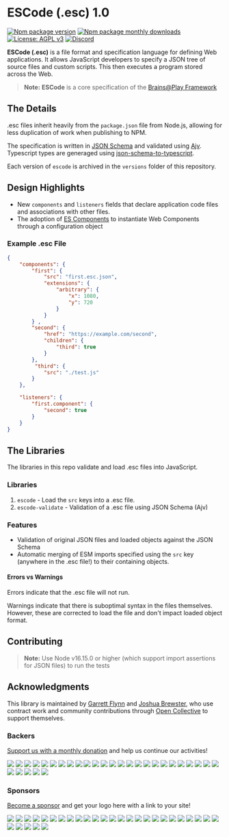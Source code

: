 # ESCode (.esc) 1.0
[![Npm package version](https://badgen.net/npm/v/escode)](https://npmjs.com/package/escode)
[![Npm package monthly downloads](https://badgen.net/npm/dm/escode)](https://npmjs.ccom/package/escode)
[![License: AGPL v3](https://img.shields.io/badge/license-AGPL_v3-blue.svg)](https://www.gnu.org/licenses/agpl-3.0)
[![Discord](https://img.shields.io/badge/community-discord-7289da.svg?sanitize=true)](https://discord.gg/CDxskSh9ZB)

**ESCode (.esc)** is a file format and specification language for defining Web applications. It allows JavaScript developers to specify a JSON tree of source files and custom scripts. This then executes a program stored across the Web.

> **Note:** **ESCode** is a core specification of the [Brains@Play Framework](https://github.com/brainsatplay/brainsatplay)

## The Details
.esc files inherit heavily from the `package.json` file from Node.js, allowing for less duplication of work when publishing to NPM.

The specification is written in [JSON Schema](https://json-schema.org/) and validated using [Ajv](https://ajv.js.org/). Typescript types are generaged using [json-schema-to-typescript](https://www.npmjs.com/package/json-schema-to-typescript). 

Each version of `escode` is archived in the `versions` folder of this repository.

## Design Highlights
- New `components` and `listeners` fields that declare application code files and associations with other files.
- The adoption of [ES Components](https://github.com/brainsatplay/escompose) to instantiate Web Components through a configuration object

###  Example .esc File
```json
{
    "components": {
        "first": {
            "src": "first.esc.json",
            "extensions": {
                "arbitrary": {
                    "x": 1080,
                    "y": 720
                }
            }
        } ,
        "second": {
            "href": "https://example.com/second",
            "children": {
                "third": true
            }
        },
         "third": {
            "src": "./test.js"
        } 
    },

    "listeners": {
        "first.component": {
            "second": true
        }
    }
}
```

## The Libraries
The libraries in this repo validate and load .esc files into JavaScript.

### Libraries
1. `escode` - Load the `src` keys into a .esc file.
2. `escode-validate` - Validation of a .esc file using JSON Schema (Ajv)

### Features
- Validation of original JSON files and loaded objects against the JSON Schema
- Automatic merging of ESM imports specified using the `src` key (anywhere in the .esc file!) to their containing objects.

#### Errors vs Warnings
Errors indicate that the .esc file will not run.

Warnings indicate that there is suboptimal syntax in the files themselves. However, these are corrected to load the file and don't impact loaded object format.

## Contributing
 > **Note:** Use Node v16.15.0 or higher (which support import assertions for JSON files) to run the tests

## Acknowledgments
This library is maintained by [Garrett Flynn](https://github.com/garrettmflynn) and [Joshua Brewster](https://github.com/joshbrew), who use contract work and community contributions through [Open Collective](https://opencollective.com/brainsatplay) to support themselves.

### Backers
[Support us with a monthly donation](https://opencollective.com/brainsatplay#backer) and help us continue our activities!

<a href="https://opencollective.com/brainsatplay/backer/0/website" target="_blank"><img src="https://opencollective.com/brainsatplay/backer/0/avatar.svg"></a>
<a href="https://opencollective.com/brainsatplay/backer/1/website" target="_blank"><img src="https://opencollective.com/brainsatplay/backer/1/avatar.svg"></a>
<a href="https://opencollective.com/brainsatplay/backer/2/website" target="_blank"><img src="https://opencollective.com/brainsatplay/backer/2/avatar.svg"></a>
<a href="https://opencollective.com/brainsatplay/backer/3/website" target="_blank"><img src="https://opencollective.com/brainsatplay/backer/3/avatar.svg"></a>
<a href="https://opencollective.com/brainsatplay/backer/4/website" target="_blank"><img src="https://opencollective.com/brainsatplay/backer/4/avatar.svg"></a>
<a href="https://opencollective.com/brainsatplay/backer/5/website" target="_blank"><img src="https://opencollective.com/brainsatplay/backer/5/avatar.svg"></a>
<a href="https://opencollective.com/brainsatplay/backer/6/website" target="_blank"><img src="https://opencollective.com/brainsatplay/backer/6/avatar.svg"></a>
<a href="https://opencollective.com/brainsatplay/backer/7/website" target="_blank"><img src="https://opencollective.com/brainsatplay/backer/7/avatar.svg"></a>
<a href="https://opencollective.com/brainsatplay/backer/8/website" target="_blank"><img src="https://opencollective.com/brainsatplay/backer/8/avatar.svg"></a>
<a href="https://opencollective.com/brainsatplay/backer/9/website" target="_blank"><img src="https://opencollective.com/brainsatplay/backer/9/avatar.svg"></a>
<a href="https://opencollective.com/brainsatplay/backer/10/website" target="_blank"><img src="https://opencollective.com/brainsatplay/backer/10/avatar.svg"></a>
<a href="https://opencollective.com/brainsatplay/backer/11/website" target="_blank"><img src="https://opencollective.com/brainsatplay/backer/11/avatar.svg"></a>
<a href="https://opencollective.com/brainsatplay/backer/12/website" target="_blank"><img src="https://opencollective.com/brainsatplay/backer/12/avatar.svg"></a>
<a href="https://opencollective.com/brainsatplay/backer/13/website" target="_blank"><img src="https://opencollective.com/brainsatplay/backer/13/avatar.svg"></a>
<a href="https://opencollective.com/brainsatplay/backer/14/website" target="_blank"><img src="https://opencollective.com/brainsatplay/backer/14/avatar.svg"></a>
<a href="https://opencollective.com/brainsatplay/backer/15/website" target="_blank"><img src="https://opencollective.com/brainsatplay/backer/15/avatar.svg"></a>
<a href="https://opencollective.com/brainsatplay/backer/16/website" target="_blank"><img src="https://opencollective.com/brainsatplay/backer/16/avatar.svg"></a>
<a href="https://opencollective.com/brainsatplay/backer/17/website" target="_blank"><img src="https://opencollective.com/brainsatplay/backer/17/avatar.svg"></a>
<a href="https://opencollective.com/brainsatplay/backer/18/website" target="_blank"><img src="https://opencollective.com/brainsatplay/backer/18/avatar.svg"></a>
<a href="https://opencollective.com/brainsatplay/backer/19/website" target="_blank"><img src="https://opencollective.com/brainsatplay/backer/19/avatar.svg"></a>
<a href="https://opencollective.com/brainsatplay/backer/20/website" target="_blank"><img src="https://opencollective.com/brainsatplay/backer/20/avatar.svg"></a>
<a href="https://opencollective.com/brainsatplay/backer/21/website" target="_blank"><img src="https://opencollective.com/brainsatplay/backer/21/avatar.svg"></a>
<a href="https://opencollective.com/brainsatplay/backer/22/website" target="_blank"><img src="https://opencollective.com/brainsatplay/backer/22/avatar.svg"></a>
<a href="https://opencollective.com/brainsatplay/backer/23/website" target="_blank"><img src="https://opencollective.com/brainsatplay/backer/23/avatar.svg"></a>
<a href="https://opencollective.com/brainsatplay/backer/24/website" target="_blank"><img src="https://opencollective.com/brainsatplay/backer/24/avatar.svg"></a>
<a href="https://opencollective.com/brainsatplay/backer/25/website" target="_blank"><img src="https://opencollective.com/brainsatplay/backer/25/avatar.svg"></a>
<a href="https://opencollective.com/brainsatplay/backer/26/website" target="_blank"><img src="https://opencollective.com/brainsatplay/backer/26/avatar.svg"></a>
<a href="https://opencollective.com/brainsatplay/backer/27/website" target="_blank"><img src="https://opencollective.com/brainsatplay/backer/27/avatar.svg"></a>
<a href="https://opencollective.com/brainsatplay/backer/28/website" target="_blank"><img src="https://opencollective.com/brainsatplay/backer/28/avatar.svg"></a>
<a href="https://opencollective.com/brainsatplay/backer/29/website" target="_blank"><img src="https://opencollective.com/brainsatplay/backer/29/avatar.svg"></a>

### Sponsors

[Become a sponsor](https://opencollective.com/brainsatplay#sponsor) and get your logo here with a link to your site!

<a href="https://opencollective.com/brainsatplay/sponsor/0/website" target="_blank"><img src="https://opencollective.com/brainsatplay/sponsor/0/avatar.svg"></a>
<a href="https://opencollective.com/brainsatplay/sponsor/1/website" target="_blank"><img src="https://opencollective.com/brainsatplay/sponsor/1/avatar.svg"></a>
<a href="https://opencollective.com/brainsatplay/sponsor/2/website" target="_blank"><img src="https://opencollective.com/brainsatplay/sponsor/2/avatar.svg"></a>
<a href="https://opencollective.com/brainsatplay/sponsor/3/website" target="_blank"><img src="https://opencollective.com/brainsatplay/sponsor/3/avatar.svg"></a>
<a href="https://opencollective.com/brainsatplay/sponsor/4/website" target="_blank"><img src="https://opencollective.com/brainsatplay/sponsor/4/avatar.svg"></a>
<a href="https://opencollective.com/brainsatplay/sponsor/5/website" target="_blank"><img src="https://opencollective.com/brainsatplay/sponsor/5/avatar.svg"></a>
<a href="https://opencollective.com/brainsatplay/sponsor/6/website" target="_blank"><img src="https://opencollective.com/brainsatplay/sponsor/6/avatar.svg"></a>
<a href="https://opencollective.com/brainsatplay/sponsor/7/website" target="_blank"><img src="https://opencollective.com/brainsatplay/sponsor/7/avatar.svg"></a>
<a href="https://opencollective.com/brainsatplay/sponsor/8/website" target="_blank"><img src="https://opencollective.com/brainsatplay/sponsor/8/avatar.svg"></a>
<a href="https://opencollective.com/brainsatplay/sponsor/9/website" target="_blank"><img src="https://opencollective.com/brainsatplay/sponsor/9/avatar.svg"></a>
<a href="https://opencollective.com/brainsatplay/sponsor/10/website" target="_blank"><img src="https://opencollective.com/brainsatplay/sponsor/10/avatar.svg"></a>
<a href="https://opencollective.com/brainsatplay/sponsor/11/website" target="_blank"><img src="https://opencollective.com/brainsatplay/sponsor/11/avatar.svg"></a>
<a href="https://opencollective.com/brainsatplay/sponsor/12/website" target="_blank"><img src="https://opencollective.com/brainsatplay/sponsor/12/avatar.svg"></a>
<a href="https://opencollective.com/brainsatplay/sponsor/13/website" target="_blank"><img src="https://opencollective.com/brainsatplay/sponsor/13/avatar.svg"></a>
<a href="https://opencollective.com/brainsatplay/sponsor/14/website" target="_blank"><img src="https://opencollective.com/brainsatplay/sponsor/14/avatar.svg"></a>
<a href="https://opencollective.com/brainsatplay/sponsor/15/website" target="_blank"><img src="https://opencollective.com/brainsatplay/sponsor/15/avatar.svg"></a>
<a href="https://opencollective.com/brainsatplay/sponsor/16/website" target="_blank"><img src="https://opencollective.com/brainsatplay/sponsor/16/avatar.svg"></a>
<a href="https://opencollective.com/brainsatplay/sponsor/17/website" target="_blank"><img src="https://opencollective.com/brainsatplay/sponsor/17/avatar.svg"></a>
<a href="https://opencollective.com/brainsatplay/sponsor/18/website" target="_blank"><img src="https://opencollective.com/brainsatplay/sponsor/18/avatar.svg"></a>
<a href="https://opencollective.com/brainsatplay/sponsor/19/website" target="_blank"><img src="https://opencollective.com/brainsatplay/sponsor/19/avatar.svg"></a>
<a href="https://opencollective.com/brainsatplay/sponsor/20/website" target="_blank"><img src="https://opencollective.com/brainsatplay/sponsor/20/avatar.svg"></a>
<a href="https://opencollective.com/brainsatplay/sponsor/21/website" target="_blank"><img src="https://opencollective.com/brainsatplay/sponsor/21/avatar.svg"></a>
<a href="https://opencollective.com/brainsatplay/sponsor/22/website" target="_blank"><img src="https://opencollective.com/brainsatplay/sponsor/22/avatar.svg"></a>
<a href="https://opencollective.com/brainsatplay/sponsor/23/website" target="_blank"><img src="https://opencollective.com/brainsatplay/sponsor/23/avatar.svg"></a>
<a href="https://opencollective.com/brainsatplay/sponsor/24/website" target="_blank"><img src="https://opencollective.com/brainsatplay/sponsor/24/avatar.svg"></a>
<a href="https://opencollective.com/brainsatplay/sponsor/25/website" target="_blank"><img src="https://opencollective.com/brainsatplay/sponsor/25/avatar.svg"></a>
<a href="https://opencollective.com/brainsatplay/sponsor/26/website" target="_blank"><img src="https://opencollective.com/brainsatplay/sponsor/26/avatar.svg"></a>
<a href="https://opencollective.com/brainsatplay/sponsor/27/website" target="_blank"><img src="https://opencollective.com/brainsatplay/sponsor/27/avatar.svg"></a>
<a href="https://opencollective.com/brainsatplay/sponsor/28/website" target="_blank"><img src="https://opencollective.com/brainsatplay/sponsor/28/avatar.svg"></a>
<a href="https://opencollective.com/brainsatplay/sponsor/29/website" target="_blank"><img src="https://opencollective.com/brainsatplay/sponsor/29/avatar.svg"></a>

[brainsatplay]:(https://github.com/brainsatplay)
[graphscript]:(https://github.com/brainsatplay/graphscript)
[visualscript]:(https://github.com/brainsatplay/visualscript)